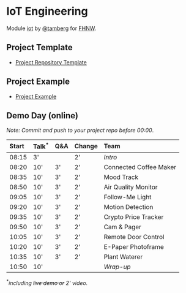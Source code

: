 # IoT Engineering
Module [iot](https://www.fhnw.ch/de/studium/module/9280188) by [@tamberg](https://twitter.com/tamberg) for [FHNW](https://www.fhnw.ch/).

## Project Template
- [Project Repository Template](../../../../fhnw-iot-project)

## Project Example
- [Project Example](https://github.com/tamberg/fhnw-iot-project-example)

## Demo Day (online)

*Note: Commit and push to your project repo before 00:00*.

Start|Talk<sup>*</sup>|Q&A|Change|Team
:---|:---|:---|:---|:---
08:15|3'||2'|_Intro_
08:20|10'|3'|2'|Connected Coffee Maker
08:35|10'|3'|2'|Mood Track
08:50|10'|3'|2'|Air Quality Monitor
09:05|10'|3'|2'|Follow-Me Light
09:20|10'|3'|2'|Motion Detection
09:35|10'|3'|2'|Crypto Price Tracker
09:50|10'|3'|2'|Cam & Pager
10:05|10'|3'|2'|Remote Door Control
10:20|10'|3'|2'|E-Paper Photoframe
10:35|10'|3'|2'|Plant Waterer
10:50|10'|||_Wrap-up_

<sup>*</sup>*including <s>live demo or</s> 2' video.*
